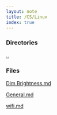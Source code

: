```yaml
---
layout: note
title: /CS/Linux
index: true
---
```

<h3>Directories</h3>

  
  <a href='/notes/CS/Linux.html'>..</a>
  


  <h3>Files</h3>
  
  <a href='/notes/CS/Linux/Dim%20Brightness.html'>Dim Brightness.md</a>
  
  <a href='/notes/CS/Linux/General.html'>General.md</a>
  
  <a href='/notes/CS/Linux/wifi.html'>wifi.md</a>
  

